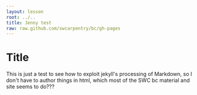 ```yaml
---
layout: lesson
root: ../..
title: Jenny test
raw: raw.github.com/swcarpentry/bc/gh-pages
---
```


Title
========================================================

This is just a test to see how to exploit jekyll's processing of Markdown, so I don't have to author things in html, which most of the SWC bc material and site seems to do???